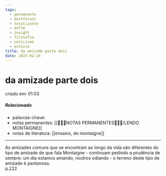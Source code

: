 ```yaml
---
tags:
  - permanente
  - darkforest
  - totalizante
  - enfim
  - insight
  - filosofia
  - ceticismo
  - estoico
title: da amizade parte dois
date: 2023-02-24
---
```


# da amizade parte dois

criado em: 01:03

##### Relacionado

- palavras-chave: 
- notas permanentes: [[👩🏽‍🚀NOTAS PERMANENTES🧗🏼‍♂️/LENDO MONTAIGNE]]
- notas de literatura: [[ensaios, de montaigne]]

---

As amizades comuns que se encontram ao longo da vida são diferentes do tipo de amizade de que fala Montaigne - continuam pedindo a prudência de sempre: um dia estamos amando, noutros odiando - o terreno deste tipo de amizade é pantanoso.  
p.222
